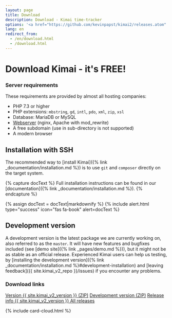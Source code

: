 ```yaml
---
layout: page
title: Download
description: Download - Kimai time-tracker
options: '<a href="https://github.com/kevinpapst/kimai2/releases.atom" class="btn btn-option"><i class="fa fa-rss"></i></a>'
lang: en
redirect_from:
  - /en/download.html
  - /download.html
---
```


# Download Kimai - it's FREE!

<div class="row">
<div class="col-sm-12 col-lg-8" markdown="1">

### Server requirements

These requirements are provided by almost all hosting companies:

- PHP 7.3 or higher
- PHP extensions: `mbstring`, `gd`, `intl`, `pdo`, `xml`, `zip`, `xsl`
- Database: MariaDB or MySQL
- [Webserver](https://www.kimai.org/documentation/webserver-configuration.html) (nginx, Apache with mod_rewrite)
- A free subdomain (use in sub-directory is not supported)
- A modern browser

## Installation with SSH

The recommended way to [install Kimai]({% link _documentation/installation.md %}) is to use `git` and `composer` directly on the target system.

{% capture docText %}
Full installation instructions can be found in our [documentation]({% link _documentation/installation.md %}).
{% endcapture %}

{% assign docText = docText|markdownify %}
{% include alert.html type="success" icon="fas fa-book" alert=docText %}

## Development version

A development version is the latest package we are currently working on, also referred to as the `master`.
It will have new features and bugfixes included (see [demo site]({% link _pages/demo.md %})), but it might not be as stable as an official release.
Experienced Kimai users can help us testing, by [installing the development version]({% link _documentation/installation.md %}#development-installation) 
and [leaving feedback]({{ site.kimai_v2_repo }}/issues) if you encounter any problems.

### Download links

<a href="{{ site.kimai_v2_repo }}/archive/{{ site.kimai_v2_version }}.zip" class="btn btn-secondary"><i class="fas fa-download"></i> Version {{ site.kimai_v2_version }} (ZIP)</a>
<a href="{{ site.kimai_v2_repo }}/zipball/master" class="btn btn-secondary"><i class="fas fa-download"></i> Development version (ZIP)</a>
<a href="{{ site.kimai_v2_repo }}/releases/tag/{{ site.kimai_v2_version }}" class="btn btn-secondary"><i class="fab fa-github"></i> Release info {{ site.kimai_v2_version }} </a>
<a href="{{ site.kimai_v2_repo }}/releases" class="btn btn-secondary"><i class="fab fa-github"></i> All releases </a>

</div>
{% include card-cloud.html %}
</div>


